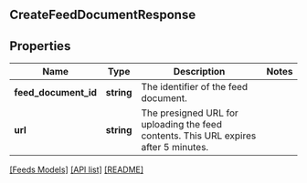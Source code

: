 ## CreateFeedDocumentResponse

## Properties

Name | Type | Description | Notes
------------ | ------------- | ------------- | -------------
**feed_document_id** | **string** | The identifier of the feed document. |
**url** | **string** | The presigned URL for uploading the feed contents. This URL expires after 5 minutes. |

[[Feeds Models]](../) [[API list]](../../Api) [[README]](../../../README.md)
